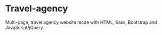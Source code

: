 # Travel-agency
Multi-page, travel agency website made with HTML, Sass, Bootstrap and JavaScript/jQuery.
